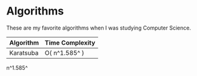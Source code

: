 # Algorithms
These are my favorite algorithms when I was studying Computer Science.




| Algorithm| Time Complexity |
| ----------- | ----------- |
| Karatsuba| O( n^1.585^ ) |


n^1.585^
